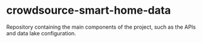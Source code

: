 # crowdsource-smart-home-data

Repository containing the main components of the project, such as the APIs and data lake configuration.
